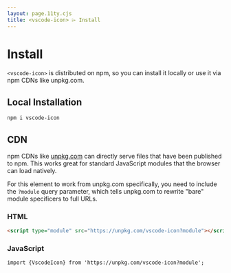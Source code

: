 ```yaml
---
layout: page.11ty.cjs
title: <vscode-icon> ⌲ Install
---
```


# Install

`<vscode-icon>` is distributed on npm, so you can install it locally or use it via npm CDNs like unpkg.com.

## Local Installation

```bash
npm i vscode-icon
```

## CDN

npm CDNs like [unpkg.com]() can directly serve files that have been published to npm. This works great for standard JavaScript modules that the browser can load natively.

For this element to work from unpkg.com specifically, you need to include the `?module` query parameter, which tells unpkg.com to rewrite "bare" module specificers to full URLs.

### HTML
```html
<script type="module" src="https://unpkg.com/vscode-icon?module"></script>
```

### JavaScript
```html
import {VscodeIcon} from 'https://unpkg.com/vscode-icon?module';
```

